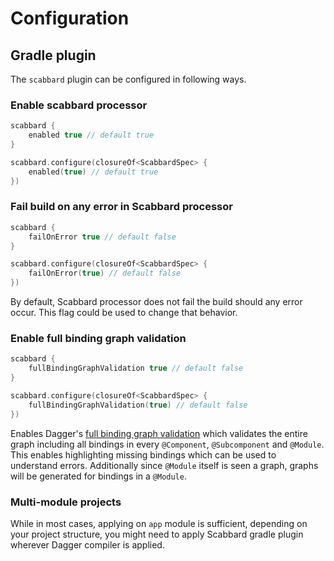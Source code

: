 # Configuration

## Gradle plugin

The `scabbard` plugin can be configured in following ways.

### Enable scabbard processor

```Groovy tab=
scabbard {
    enabled true // default true
}
```

```Kotlin tab=
scabbard.configure(closureOf<ScabbardSpec> {
    enabled(true) // default true
})
```

### Fail build on any error in Scabbard processor

```Groovy tab=
scabbard {
    failOnError true // default false
}
```

```Kotlin tab=
scabbard.configure(closureOf<ScabbardSpec> {
    failOnError(true) // default false
})
```

By default, Scabbard processor does not fail the build should any error occur. This flag could be used to change that behavior.

### Enable full binding graph validation

```Groovy tab=
scabbard {
    fullBindingGraphValidation true // default false
}
```

```Kotlin tab=
scabbard.configure(closureOf<ScabbardSpec> {
    fullBindingGraphValidation(true) // default false
})
```

Enables Dagger's [full binding graph validation](https://dagger.dev/compiler-options.html#full-binding-graph-validation) which validates the entire graph including all bindings in every `@Component`, `@Subcomponent` and `@Module`. This enables highlighting missing bindings which can be used to understand errors. Additionally since `@Module` itself is seen a graph, graphs will be generated for bindings in a `@Module`.

### Multi-module projects

While in most cases, applying on `app` module is sufficient, depending on your project structure, you might need to apply Scabbard gradle plugin wherever Dagger compiler is applied.
